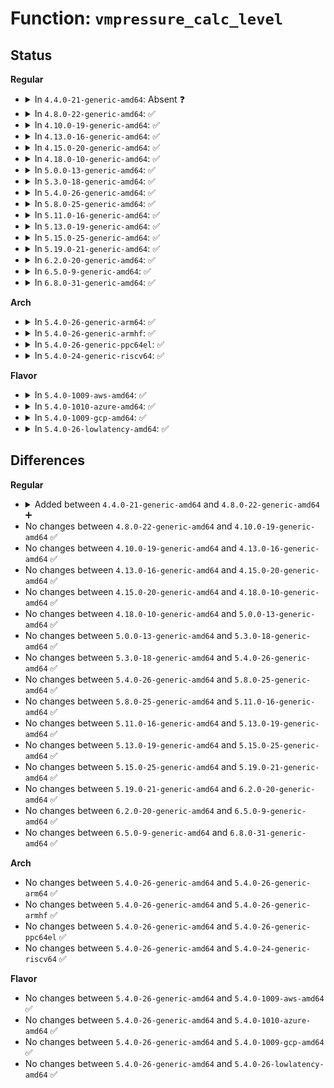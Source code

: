 # Function: <code>vmpressure_calc_level</code>

## Status
<b>Regular</b>
<ul>
<li>
<details>
<summary>In <code>4.4.0-21-generic-amd64</code>: Absent ❓</summary>

```json
{
  "name": "vmpressure_calc_level",
  "collision_type": "Unique Static",
  "inline_type": "Full",
  "funcs": [
    {
      "addr": 18446744071580944053,
      "name": "vmpressure_calc_level",
      "external": false,
      "loc": "mm/vmpressure.c:111",
      "file": "mm/vmpressure.c",
      "inline": "not declared, inlined",
      "caller_inline": [],
      "caller_func": []
    }
  ],
  "symbols": []
}
```
</details>
</li>
<li>
<details>
<summary>In <code>4.8.0-22-generic-amd64</code>: ✅</summary>

```c
enum vmpressure_levels vmpressure_calc_level(long unsigned int scanned, long unsigned int reclaimed)
```

```json
{
  "name": "vmpressure_calc_level",
  "collision_type": "Unique Static",
  "inline_type": "No",
  "funcs": [
    {
      "addr": 18446744071581093056,
      "name": "vmpressure_calc_level",
      "external": false,
      "loc": "mm/vmpressure.c:111",
      "file": "mm/vmpressure.c",
      "inline": "seen, unknown",
      "caller_inline": [],
      "caller_func": [
        "mm/vmpressure.c:vmpressure",
        "mm/vmpressure.c:vmpressure_work_fn"
      ]
    }
  ],
  "symbols": [
    {
      "addr": 18446744071581093056,
      "name": "vmpressure_calc_level",
      "section": ".text",
      "bind": "STB_LOCAL",
      "size": 129
    }
  ]
}
```
</details>
</li>
<li>
<details>
<summary>In <code>4.10.0-19-generic-amd64</code>: ✅</summary>

```c
enum vmpressure_levels vmpressure_calc_level(long unsigned int scanned, long unsigned int reclaimed)
```

```json
{
  "name": "vmpressure_calc_level",
  "collision_type": "Unique Static",
  "inline_type": "No",
  "funcs": [
    {
      "addr": 18446744071581168304,
      "name": "vmpressure_calc_level",
      "external": false,
      "loc": "mm/vmpressure.c:111",
      "file": "mm/vmpressure.c",
      "inline": "seen, unknown",
      "caller_inline": [],
      "caller_func": [
        "mm/vmpressure.c:vmpressure",
        "mm/vmpressure.c:vmpressure_work_fn"
      ]
    }
  ],
  "symbols": [
    {
      "addr": 18446744071581168304,
      "name": "vmpressure_calc_level",
      "section": ".text",
      "bind": "STB_LOCAL",
      "size": 136
    }
  ]
}
```
</details>
</li>
<li>
<details>
<summary>In <code>4.13.0-16-generic-amd64</code>: ✅</summary>

```c
enum vmpressure_levels vmpressure_calc_level(long unsigned int scanned, long unsigned int reclaimed)
```

```json
{
  "name": "vmpressure_calc_level",
  "collision_type": "Unique Static",
  "inline_type": "No",
  "funcs": [
    {
      "addr": 18446744071581216112,
      "name": "vmpressure_calc_level",
      "external": false,
      "loc": "mm/vmpressure.c:124",
      "file": "mm/vmpressure.c",
      "inline": "seen, unknown",
      "caller_inline": [],
      "caller_func": [
        "mm/vmpressure.c:vmpressure",
        "mm/vmpressure.c:vmpressure_work_fn"
      ]
    }
  ],
  "symbols": [
    {
      "addr": 18446744071581216112,
      "name": "vmpressure_calc_level",
      "section": ".text",
      "bind": "STB_LOCAL",
      "size": 124
    }
  ]
}
```
</details>
</li>
<li>
<details>
<summary>In <code>4.15.0-20-generic-amd64</code>: ✅</summary>

```c
enum vmpressure_levels vmpressure_calc_level(long unsigned int scanned, long unsigned int reclaimed)
```

```json
{
  "name": "vmpressure_calc_level",
  "collision_type": "Unique Static",
  "inline_type": "No",
  "funcs": [
    {
      "addr": 18446744071581346752,
      "name": "vmpressure_calc_level",
      "external": false,
      "loc": "mm/vmpressure.c:124",
      "file": "mm/vmpressure.c",
      "inline": "seen, unknown",
      "caller_inline": [],
      "caller_func": [
        "mm/vmpressure.c:vmpressure",
        "mm/vmpressure.c:vmpressure_work_fn"
      ]
    }
  ],
  "symbols": [
    {
      "addr": 18446744071581346752,
      "name": "vmpressure_calc_level",
      "section": ".text",
      "bind": "STB_LOCAL",
      "size": 124
    }
  ]
}
```
</details>
</li>
<li>
<details>
<summary>In <code>4.18.0-10-generic-amd64</code>: ✅</summary>

```c
enum vmpressure_levels vmpressure_calc_level(long unsigned int scanned, long unsigned int reclaimed)
```

```json
{
  "name": "vmpressure_calc_level",
  "collision_type": "Unique Static",
  "inline_type": "No",
  "funcs": [
    {
      "addr": 18446744071581495136,
      "name": "vmpressure_calc_level",
      "external": false,
      "loc": "mm/vmpressure.c:124",
      "file": "mm/vmpressure.c",
      "inline": "seen, unknown",
      "caller_inline": [],
      "caller_func": [
        "mm/vmpressure.c:vmpressure",
        "mm/vmpressure.c:vmpressure_work_fn"
      ]
    }
  ],
  "symbols": [
    {
      "addr": 18446744071581495136,
      "name": "vmpressure_calc_level",
      "section": ".text",
      "bind": "STB_LOCAL",
      "size": 124
    }
  ]
}
```
</details>
</li>
<li>
<details>
<summary>In <code>5.0.0-13-generic-amd64</code>: ✅</summary>

```c
enum vmpressure_levels vmpressure_calc_level(long unsigned int scanned, long unsigned int reclaimed)
```

```json
{
  "name": "vmpressure_calc_level",
  "collision_type": "Unique Static",
  "inline_type": "No",
  "funcs": [
    {
      "addr": 18446744071581580976,
      "name": "vmpressure_calc_level",
      "external": false,
      "loc": "mm/vmpressure.c:124",
      "file": "mm/vmpressure.c",
      "inline": "seen, unknown",
      "caller_inline": [],
      "caller_func": [
        "mm/vmpressure.c:vmpressure",
        "mm/vmpressure.c:vmpressure_work_fn"
      ]
    }
  ],
  "symbols": [
    {
      "addr": 18446744071581580976,
      "name": "vmpressure_calc_level",
      "section": ".text",
      "bind": "STB_LOCAL",
      "size": 124
    }
  ]
}
```
</details>
</li>
<li>
<details>
<summary>In <code>5.3.0-18-generic-amd64</code>: ✅</summary>

```c
enum vmpressure_levels vmpressure_calc_level(long unsigned int scanned, long unsigned int reclaimed)
```

```json
{
  "name": "vmpressure_calc_level",
  "collision_type": "Unique Static",
  "inline_type": "No",
  "funcs": [
    {
      "addr": 18446744071581691968,
      "name": "vmpressure_calc_level",
      "external": false,
      "loc": "mm/vmpressure.c:121",
      "file": "mm/vmpressure.c",
      "inline": "seen, unknown",
      "caller_inline": [],
      "caller_func": [
        "mm/vmpressure.c:vmpressure",
        "mm/vmpressure.c:vmpressure_work_fn"
      ]
    }
  ],
  "symbols": [
    {
      "addr": 18446744071581691968,
      "name": "vmpressure_calc_level",
      "section": ".text",
      "bind": "STB_LOCAL",
      "size": 127
    }
  ]
}
```
</details>
</li>
<li>
<details>
<summary>In <code>5.4.0-26-generic-amd64</code>: ✅</summary>

```c
enum vmpressure_levels vmpressure_calc_level(long unsigned int scanned, long unsigned int reclaimed)
```

```json
{
  "name": "vmpressure_calc_level",
  "collision_type": "Unique Static",
  "inline_type": "No",
  "funcs": [
    {
      "addr": 18446744071581765392,
      "name": "vmpressure_calc_level",
      "external": false,
      "loc": "mm/vmpressure.c:121",
      "file": "mm/vmpressure.c",
      "inline": "seen, unknown",
      "caller_inline": [],
      "caller_func": [
        "mm/vmpressure.c:vmpressure",
        "mm/vmpressure.c:vmpressure_work_fn"
      ]
    }
  ],
  "symbols": [
    {
      "addr": 18446744071581765392,
      "name": "vmpressure_calc_level",
      "section": ".text",
      "bind": "STB_LOCAL",
      "size": 127
    }
  ]
}
```
</details>
</li>
<li>
<details>
<summary>In <code>5.8.0-25-generic-amd64</code>: ✅</summary>

```c
enum vmpressure_levels vmpressure_calc_level(long unsigned int scanned, long unsigned int reclaimed)
```

```json
{
  "name": "vmpressure_calc_level",
  "collision_type": "Unique Static",
  "inline_type": "No",
  "funcs": [
    {
      "addr": 18446744071581984096,
      "name": "vmpressure_calc_level",
      "external": false,
      "loc": "mm/vmpressure.c:121",
      "file": "mm/vmpressure.c",
      "inline": "seen, unknown",
      "caller_inline": [],
      "caller_func": [
        "mm/vmpressure.c:vmpressure",
        "mm/vmpressure.c:vmpressure_work_fn"
      ]
    }
  ],
  "symbols": [
    {
      "addr": 18446744071581984096,
      "name": "vmpressure_calc_level",
      "section": ".text",
      "bind": "STB_LOCAL",
      "size": 129
    }
  ]
}
```
</details>
</li>
<li>
<details>
<summary>In <code>5.11.0-16-generic-amd64</code>: ✅</summary>

```c
enum vmpressure_levels vmpressure_calc_level(long unsigned int scanned, long unsigned int reclaimed)
```

```json
{
  "name": "vmpressure_calc_level",
  "collision_type": "Unique Static",
  "inline_type": "No",
  "funcs": [
    {
      "addr": 18446744071582034080,
      "name": "vmpressure_calc_level",
      "external": false,
      "loc": "mm/vmpressure.c:121",
      "file": "mm/vmpressure.c",
      "inline": "seen, unknown",
      "caller_inline": [],
      "caller_func": [
        "mm/vmpressure.c:vmpressure",
        "mm/vmpressure.c:vmpressure_work_fn"
      ]
    }
  ],
  "symbols": [
    {
      "addr": 18446744071582034080,
      "name": "vmpressure_calc_level",
      "section": ".text",
      "bind": "STB_LOCAL",
      "size": 129
    }
  ]
}
```
</details>
</li>
<li>
<details>
<summary>In <code>5.13.0-19-generic-amd64</code>: ✅</summary>

```c
enum vmpressure_levels vmpressure_calc_level(long unsigned int scanned, long unsigned int reclaimed)
```

```json
{
  "name": "vmpressure_calc_level",
  "collision_type": "Unique Static",
  "inline_type": "No",
  "funcs": [
    {
      "addr": 18446744071582060288,
      "name": "vmpressure_calc_level",
      "external": false,
      "loc": "mm/vmpressure.c:121",
      "file": "mm/vmpressure.c",
      "inline": "seen, unknown",
      "caller_inline": [],
      "caller_func": [
        "mm/vmpressure.c:vmpressure",
        "mm/vmpressure.c:vmpressure_work_fn"
      ]
    }
  ],
  "symbols": [
    {
      "addr": 18446744071582060288,
      "name": "vmpressure_calc_level",
      "section": ".text",
      "bind": "STB_LOCAL",
      "size": 129
    }
  ]
}
```
</details>
</li>
<li>
<details>
<summary>In <code>5.15.0-25-generic-amd64</code>: ✅</summary>

```c
enum vmpressure_levels vmpressure_calc_level(long unsigned int scanned, long unsigned int reclaimed)
```

```json
{
  "name": "vmpressure_calc_level",
  "collision_type": "Unique Static",
  "inline_type": "No",
  "funcs": [
    {
      "addr": 18446744071582368256,
      "name": "vmpressure_calc_level",
      "external": false,
      "loc": "mm/vmpressure.c:120",
      "file": "mm/vmpressure.c",
      "inline": "seen, unknown",
      "caller_inline": [],
      "caller_func": [
        "mm/vmpressure.c:vmpressure_work_fn"
      ]
    }
  ],
  "symbols": [
    {
      "addr": 18446744071582368256,
      "name": "vmpressure_calc_level",
      "section": ".text",
      "bind": "STB_LOCAL",
      "size": 126
    }
  ]
}
```
</details>
</li>
<li>
<details>
<summary>In <code>5.19.0-21-generic-amd64</code>: ✅</summary>

```c
enum vmpressure_levels vmpressure_calc_level(long unsigned int scanned, long unsigned int reclaimed)
```

```json
{
  "name": "vmpressure_calc_level",
  "collision_type": "Unique Static",
  "inline_type": "No",
  "funcs": [
    {
      "addr": 18446744071582866944,
      "name": "vmpressure_calc_level",
      "external": false,
      "loc": "mm/vmpressure.c:120",
      "file": "mm/vmpressure.c",
      "inline": "seen, unknown",
      "caller_inline": [],
      "caller_func": [
        "mm/vmpressure.c:vmpressure_work_fn"
      ]
    }
  ],
  "symbols": [
    {
      "addr": 18446744071582866944,
      "name": "vmpressure_calc_level",
      "section": ".text",
      "bind": "STB_LOCAL",
      "size": 142
    }
  ]
}
```
</details>
</li>
<li>
<details>
<summary>In <code>6.2.0-20-generic-amd64</code>: ✅</summary>

```c
enum vmpressure_levels vmpressure_calc_level(long unsigned int scanned, long unsigned int reclaimed)
```

```json
{
  "name": "vmpressure_calc_level",
  "collision_type": "Unique Static",
  "inline_type": "No",
  "funcs": [
    {
      "addr": 18446744071583414288,
      "name": "vmpressure_calc_level",
      "external": false,
      "loc": "mm/vmpressure.c:120",
      "file": "mm/vmpressure.c",
      "inline": "seen, unknown",
      "caller_inline": [],
      "caller_func": [
        "mm/vmpressure.c:vmpressure_work_fn"
      ]
    }
  ],
  "symbols": [
    {
      "addr": 18446744071583414288,
      "name": "vmpressure_calc_level",
      "section": ".text",
      "bind": "STB_LOCAL",
      "size": 142
    }
  ]
}
```
</details>
</li>
<li>
<details>
<summary>In <code>6.5.0-9-generic-amd64</code>: ✅</summary>

```c
enum vmpressure_levels vmpressure_calc_level(long unsigned int scanned, long unsigned int reclaimed)
```

```json
{
  "name": "vmpressure_calc_level",
  "collision_type": "Unique Static",
  "inline_type": "No",
  "funcs": [
    {
      "addr": 18446744071583634560,
      "name": "vmpressure_calc_level",
      "external": false,
      "loc": "mm/vmpressure.c:120",
      "file": "mm/vmpressure.c",
      "inline": "seen, unknown",
      "caller_inline": [],
      "caller_func": [
        "mm/vmpressure.c:vmpressure_work_fn"
      ]
    }
  ],
  "symbols": [
    {
      "addr": 18446744071583634560,
      "name": "vmpressure_calc_level",
      "section": ".text",
      "bind": "STB_LOCAL",
      "size": 142
    }
  ]
}
```
</details>
</li>
<li>
<details>
<summary>In <code>6.8.0-31-generic-amd64</code>: ✅</summary>

```c
enum vmpressure_levels vmpressure_calc_level(long unsigned int scanned, long unsigned int reclaimed)
```

```json
{
  "name": "vmpressure_calc_level",
  "collision_type": "Unique Static",
  "inline_type": "No",
  "funcs": [
    {
      "addr": 18446744071583829600,
      "name": "vmpressure_calc_level",
      "external": false,
      "loc": "mm/vmpressure.c:120",
      "file": "mm/vmpressure.c",
      "inline": "seen, unknown",
      "caller_inline": [],
      "caller_func": [
        "mm/vmpressure.c:vmpressure_work_fn"
      ]
    }
  ],
  "symbols": [
    {
      "addr": 18446744071583829600,
      "name": "vmpressure_calc_level",
      "section": ".text",
      "bind": "STB_LOCAL",
      "size": 142
    }
  ]
}
```
</details>
</li>
</ul>
<b>Arch</b>
<ul>
<li>
<details>
<summary>In <code>5.4.0-26-generic-arm64</code>: ✅</summary>

```c
enum vmpressure_levels vmpressure_calc_level(long unsigned int scanned, long unsigned int reclaimed)
```

```json
{
  "name": "vmpressure_calc_level",
  "collision_type": "Unique Static",
  "inline_type": "No",
  "funcs": [
    {
      "addr": 18446603336493220696,
      "name": "vmpressure_calc_level",
      "external": false,
      "loc": "mm/vmpressure.c:121",
      "file": "mm/vmpressure.c",
      "inline": "seen, unknown",
      "caller_inline": [],
      "caller_func": [
        "mm/vmpressure.c:vmpressure",
        "mm/vmpressure.c:vmpressure_work_fn"
      ]
    }
  ],
  "symbols": [
    {
      "addr": 18446603336493220696,
      "name": "vmpressure_calc_level",
      "section": ".text",
      "bind": "STB_LOCAL",
      "size": 160
    }
  ]
}
```
</details>
</li>
<li>
<details>
<summary>In <code>5.4.0-26-generic-armhf</code>: ✅</summary>

```c
enum vmpressure_levels vmpressure_calc_level(long unsigned int scanned, long unsigned int reclaimed)
```

```json
{
  "name": "vmpressure_calc_level",
  "collision_type": "Unique Static",
  "inline_type": "No",
  "funcs": [
    {
      "addr": 3226850340,
      "name": "vmpressure_calc_level",
      "external": false,
      "loc": "mm/vmpressure.c:121",
      "file": "mm/vmpressure.c",
      "inline": "seen, unknown",
      "caller_inline": [],
      "caller_func": [
        "mm/vmpressure.c:vmpressure",
        "mm/vmpressure.c:vmpressure_work_fn"
      ]
    }
  ],
  "symbols": [
    {
      "addr": 3226850340,
      "name": "vmpressure_calc_level",
      "section": ".text",
      "bind": "STB_LOCAL",
      "size": 236
    }
  ]
}
```
</details>
</li>
<li>
<details>
<summary>In <code>5.4.0-26-generic-ppc64el</code>: ✅</summary>

```c
enum vmpressure_levels vmpressure_calc_level(long unsigned int scanned, long unsigned int reclaimed)
```

```json
{
  "name": "vmpressure_calc_level",
  "collision_type": "Unique Static",
  "inline_type": "No",
  "funcs": [
    {
      "addr": 13835058055286735008,
      "name": "vmpressure_calc_level",
      "external": false,
      "loc": "mm/vmpressure.c:121",
      "file": "mm/vmpressure.c",
      "inline": "seen, unknown",
      "caller_inline": [],
      "caller_func": [
        "mm/vmpressure.c:vmpressure",
        "mm/vmpressure.c:vmpressure_work_fn"
      ]
    }
  ],
  "symbols": [
    {
      "addr": 13835058055286735008,
      "name": "vmpressure_calc_level",
      "section": ".text",
      "bind": "STB_LOCAL",
      "size": 168
    }
  ]
}
```
</details>
</li>
<li>
<details>
<summary>In <code>5.4.0-24-generic-riscv64</code>: ✅</summary>

```c
enum vmpressure_levels vmpressure_calc_level(long unsigned int scanned, long unsigned int reclaimed)
```

```json
{
  "name": "vmpressure_calc_level",
  "collision_type": "Unique Static",
  "inline_type": "No",
  "funcs": [
    {
      "addr": 18446743936272995106,
      "name": "vmpressure_calc_level",
      "external": false,
      "loc": "mm/vmpressure.c:121",
      "file": "mm/vmpressure.c",
      "inline": "seen, unknown",
      "caller_inline": [],
      "caller_func": [
        "mm/vmpressure.c:vmpressure",
        "mm/vmpressure.c:vmpressure_work_fn"
      ]
    }
  ],
  "symbols": [
    {
      "addr": 18446743936272995106,
      "name": "vmpressure_calc_level",
      "section": ".text",
      "bind": "STB_LOCAL",
      "size": 186
    }
  ]
}
```
</details>
</li>
</ul>
<b>Flavor</b>
<ul>
<li>
<details>
<summary>In <code>5.4.0-1009-aws-amd64</code>: ✅</summary>

```c
enum vmpressure_levels vmpressure_calc_level(long unsigned int scanned, long unsigned int reclaimed)
```

```json
{
  "name": "vmpressure_calc_level",
  "collision_type": "Unique Static",
  "inline_type": "No",
  "funcs": [
    {
      "addr": 18446744071581734128,
      "name": "vmpressure_calc_level",
      "external": false,
      "loc": "mm/vmpressure.c:121",
      "file": "mm/vmpressure.c",
      "inline": "seen, unknown",
      "caller_inline": [],
      "caller_func": [
        "mm/vmpressure.c:vmpressure",
        "mm/vmpressure.c:vmpressure_work_fn"
      ]
    }
  ],
  "symbols": [
    {
      "addr": 18446744071581734128,
      "name": "vmpressure_calc_level",
      "section": ".text",
      "bind": "STB_LOCAL",
      "size": 127
    }
  ]
}
```
</details>
</li>
<li>
<details>
<summary>In <code>5.4.0-1010-azure-amd64</code>: ✅</summary>

```c
enum vmpressure_levels vmpressure_calc_level(long unsigned int scanned, long unsigned int reclaimed)
```

```json
{
  "name": "vmpressure_calc_level",
  "collision_type": "Unique Static",
  "inline_type": "No",
  "funcs": [
    {
      "addr": 18446744071581672768,
      "name": "vmpressure_calc_level",
      "external": false,
      "loc": "mm/vmpressure.c:121",
      "file": "mm/vmpressure.c",
      "inline": "seen, unknown",
      "caller_inline": [],
      "caller_func": [
        "mm/vmpressure.c:vmpressure",
        "mm/vmpressure.c:vmpressure_work_fn"
      ]
    }
  ],
  "symbols": [
    {
      "addr": 18446744071581672768,
      "name": "vmpressure_calc_level",
      "section": ".text",
      "bind": "STB_LOCAL",
      "size": 127
    }
  ]
}
```
</details>
</li>
<li>
<details>
<summary>In <code>5.4.0-1009-gcp-amd64</code>: ✅</summary>

```c
enum vmpressure_levels vmpressure_calc_level(long unsigned int scanned, long unsigned int reclaimed)
```

```json
{
  "name": "vmpressure_calc_level",
  "collision_type": "Unique Static",
  "inline_type": "No",
  "funcs": [
    {
      "addr": 18446744071581725440,
      "name": "vmpressure_calc_level",
      "external": false,
      "loc": "mm/vmpressure.c:121",
      "file": "mm/vmpressure.c",
      "inline": "seen, unknown",
      "caller_inline": [],
      "caller_func": [
        "mm/vmpressure.c:vmpressure",
        "mm/vmpressure.c:vmpressure_work_fn"
      ]
    }
  ],
  "symbols": [
    {
      "addr": 18446744071581725440,
      "name": "vmpressure_calc_level",
      "section": ".text",
      "bind": "STB_LOCAL",
      "size": 127
    }
  ]
}
```
</details>
</li>
<li>
<details>
<summary>In <code>5.4.0-26-lowlatency-amd64</code>: ✅</summary>

```c
enum vmpressure_levels vmpressure_calc_level(long unsigned int scanned, long unsigned int reclaimed)
```

```json
{
  "name": "vmpressure_calc_level",
  "collision_type": "Unique Static",
  "inline_type": "No",
  "funcs": [
    {
      "addr": 18446744071581793632,
      "name": "vmpressure_calc_level",
      "external": false,
      "loc": "mm/vmpressure.c:121",
      "file": "mm/vmpressure.c",
      "inline": "seen, unknown",
      "caller_inline": [],
      "caller_func": [
        "mm/vmpressure.c:vmpressure",
        "mm/vmpressure.c:vmpressure_work_fn"
      ]
    }
  ],
  "symbols": [
    {
      "addr": 18446744071581793632,
      "name": "vmpressure_calc_level",
      "section": ".text",
      "bind": "STB_LOCAL",
      "size": 127
    }
  ]
}
```
</details>
</li>
</ul>

## Differences
<b>Regular</b>
<ul>
<li>
<details>
<summary>Added between <code>4.4.0-21-generic-amd64</code> and <code>4.8.0-22-generic-amd64</code> ➕</summary>

```c
enum vmpressure_levels vmpressure_calc_level(long unsigned int scanned, long unsigned int reclaimed)
```
</details>
</li>
<li>
No changes between <code>4.8.0-22-generic-amd64</code> and <code>4.10.0-19-generic-amd64</code> ✅
</li>
<li>
No changes between <code>4.10.0-19-generic-amd64</code> and <code>4.13.0-16-generic-amd64</code> ✅
</li>
<li>
No changes between <code>4.13.0-16-generic-amd64</code> and <code>4.15.0-20-generic-amd64</code> ✅
</li>
<li>
No changes between <code>4.15.0-20-generic-amd64</code> and <code>4.18.0-10-generic-amd64</code> ✅
</li>
<li>
No changes between <code>4.18.0-10-generic-amd64</code> and <code>5.0.0-13-generic-amd64</code> ✅
</li>
<li>
No changes between <code>5.0.0-13-generic-amd64</code> and <code>5.3.0-18-generic-amd64</code> ✅
</li>
<li>
No changes between <code>5.3.0-18-generic-amd64</code> and <code>5.4.0-26-generic-amd64</code> ✅
</li>
<li>
No changes between <code>5.4.0-26-generic-amd64</code> and <code>5.8.0-25-generic-amd64</code> ✅
</li>
<li>
No changes between <code>5.8.0-25-generic-amd64</code> and <code>5.11.0-16-generic-amd64</code> ✅
</li>
<li>
No changes between <code>5.11.0-16-generic-amd64</code> and <code>5.13.0-19-generic-amd64</code> ✅
</li>
<li>
No changes between <code>5.13.0-19-generic-amd64</code> and <code>5.15.0-25-generic-amd64</code> ✅
</li>
<li>
No changes between <code>5.15.0-25-generic-amd64</code> and <code>5.19.0-21-generic-amd64</code> ✅
</li>
<li>
No changes between <code>5.19.0-21-generic-amd64</code> and <code>6.2.0-20-generic-amd64</code> ✅
</li>
<li>
No changes between <code>6.2.0-20-generic-amd64</code> and <code>6.5.0-9-generic-amd64</code> ✅
</li>
<li>
No changes between <code>6.5.0-9-generic-amd64</code> and <code>6.8.0-31-generic-amd64</code> ✅
</li>
</ul>
<b>Arch</b>
<ul>
<li>
No changes between <code>5.4.0-26-generic-amd64</code> and <code>5.4.0-26-generic-arm64</code> ✅
</li>
<li>
No changes between <code>5.4.0-26-generic-amd64</code> and <code>5.4.0-26-generic-armhf</code> ✅
</li>
<li>
No changes between <code>5.4.0-26-generic-amd64</code> and <code>5.4.0-26-generic-ppc64el</code> ✅
</li>
<li>
No changes between <code>5.4.0-26-generic-amd64</code> and <code>5.4.0-24-generic-riscv64</code> ✅
</li>
</ul>
<b>Flavor</b>
<ul>
<li>
No changes between <code>5.4.0-26-generic-amd64</code> and <code>5.4.0-1009-aws-amd64</code> ✅
</li>
<li>
No changes between <code>5.4.0-26-generic-amd64</code> and <code>5.4.0-1010-azure-amd64</code> ✅
</li>
<li>
No changes between <code>5.4.0-26-generic-amd64</code> and <code>5.4.0-1009-gcp-amd64</code> ✅
</li>
<li>
No changes between <code>5.4.0-26-generic-amd64</code> and <code>5.4.0-26-lowlatency-amd64</code> ✅
</li>
</ul>
